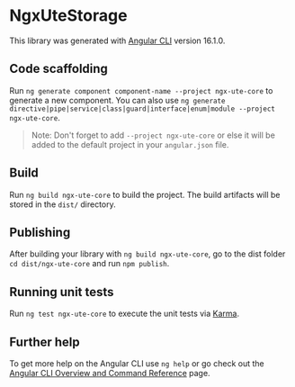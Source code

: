# NgxUteStorage

This library was generated with [Angular CLI](https://github.com/angular/angular-cli) version 16.1.0.

## Code scaffolding

Run `ng generate component component-name --project ngx-ute-core` to generate a new component. You can also use `ng generate directive|pipe|service|class|guard|interface|enum|module --project ngx-ute-core`.

> Note: Don't forget to add `--project ngx-ute-core` or else it will be added to the default project in your `angular.json` file.

## Build

Run `ng build ngx-ute-core` to build the project. The build artifacts will be stored in the `dist/` directory.

## Publishing

After building your library with `ng build ngx-ute-core`, go to the dist folder `cd dist/ngx-ute-core` and run `npm publish`.

## Running unit tests

Run `ng test ngx-ute-core` to execute the unit tests via [Karma](https://karma-runner.github.io).

## Further help

To get more help on the Angular CLI use `ng help` or go check out the [Angular CLI Overview and Command Reference](https://angular.io/cli) page.
